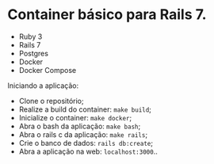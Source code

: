 # Container básico para Rails 7.

* Ruby 3
* Rails 7
* Postgres
* Docker
* Docker Compose

Iniciando a aplicação:

* Clone o repositório;
* Realize a build do container: `make build`;
* Inicialize o container: `make docker`;
* Abra o bash da aplicação: `make bash`;
* Abra o rails c da aplicação: `make rails`;
* Crie o banco de dados: `rails db:create`;
* Abra a aplicação na web: `localhost:3000`..
